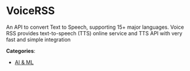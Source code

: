 # VoiceRSS


An API to convert Text to Speech, supporting 15+ major languages.  Voice RSS provides text-to-speech (TTS) online service and TTS API with very fast and simple integration



**Categories**:

- [AI & ML](https://github.com/apis-list/apis-list#ai-and-ml)



